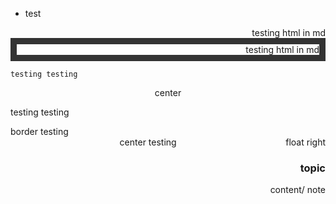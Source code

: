 * test

<div style="font: green; border: 10px" color="red" border="10" align=right>testing html in md</div>

<div style="font: green; border: 10px solid #333;" color="red" border="10" align=right>testing html in md</div>

    testing testing

<div align=center border=1>center</div>

testing testing

<div class="border">
    border testing
</div>

<div style="float:right">float right</div>
    <div align=center>center testing</div>

<div align=right>
<h3>topic</h3>
    content/ note
</div>
